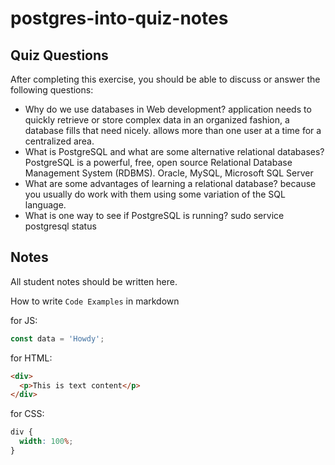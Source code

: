 # postgres-into-quiz-notes

## Quiz Questions

After completing this exercise, you should be able to discuss or answer the following questions:

- Why do we use databases in Web development?
  application needs to quickly retrieve or store complex data in an organized fashion, a database fills that need nicely.
  allows more than one user at a time for a centralized area.
- What is PostgreSQL and what are some alternative relational databases?
  PostgreSQL is a powerful, free, open source Relational Database Management System (RDBMS).
  Oracle, MySQL, Microsoft SQL Server
- What are some advantages of learning a relational database?
  because you usually do work with them using some variation of the SQL language.
- What is one way to see if PostgreSQL is running?
  sudo service postgresql status

## Notes

All student notes should be written here.

How to write `Code Examples` in markdown

for JS:

```javascript
const data = 'Howdy';
```

for HTML:

```html
<div>
  <p>This is text content</p>
</div>
```

for CSS:

```css
div {
  width: 100%;
}
```
